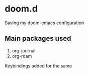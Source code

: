 # doom.d
Saving my doom-emacs configuration

## Main packages used 
1. org-journal
2. org-roam

Keybindings added for the same
